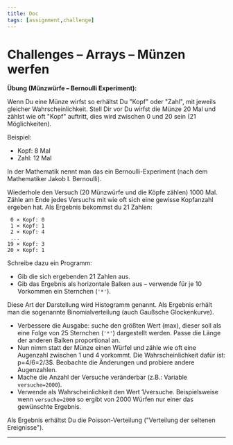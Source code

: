 ```yaml
---
title: Doc
tags: [assignment,challenge]
---
```


# Challenges – Arrays – Münzen werfen


**Übung (Münzwürfe – Bernoulli Experiment):**

Wenn Du eine Münze wirfst so erhältst Du "Kopf" oder "Zahl", mit jeweils gleicher Wahrscheinlichkeit. Stell Dir vor Du wirfst die Münze 20 Mal und zählst wie oft "Kopf" auftritt, dies wird zwischen 0 und 20 sein (21 Möglichkeiten).

Beispiel:

- Kopf: 8 Mal
- Zahl: 12 Mal

In der Mathematik nennt man das ein Bernoulli-Experiment (nach dem Mathematiker Jakob I. Bernoulli).

Wiederhole den Versuch (20 Münzwürfe und die Köpfe zählen) 1000 Mal. Zähle am Ende jedes Versuchs mit wie oft sich eine gewisse Kopfanzahl ergeben hat. Als Ergebnis bekommst du 21 Zahlen:

```
 0 × Kopf: 0
 1 × Kopf: 1
 2 × Kopf: 4
 ...
19 × Kopf: 3
20 × Kopf: 1
```

Schreibe dazu ein Programm:

- Gib die sich ergebenden 21 Zahlen aus.
- Gib das Ergebnis als horizontale Balken aus – verwende für je 10 Vorkommen ein Sternchen (`'*'`).

Diese Art der Darstellung wird Histogramm genannt. Als Ergebnis erhält man die sogenannte Binomialverteilung (auch Gaußsche Glockenkurve).

- Verbessere die Ausgabe: suche den größten Wert (max), dieser soll als eine Folge von 25 Sternchen (`'*'`) dargestellt werden. Passe die Länge der anderen Balken proportional an.
- Nun nimm statt der Münze einen Würfel und zähle wie oft eine Augenzahl zwischen 1 und 4 vorkommt.
Die Wahrscheinlichkeit dafür ist: p=4/6=2/3$.
Beobachte die Änderungen und probiere andere Augenzahlen.
- Mache die Anzahl der Versuche veränderbar (z.B.: Variable `versuche=2000`).
- Verwende als Wahrscheinlichkeit den Wert 1/versuche. Beispielsweise wenn `versuche=2000` so ergibt von 2000 Würfen nur einer das gewünschte Ergebnis.

Als Ergebnis erhältst Du die Poisson-Verteilung ("Verteilung der seltenen Ereignisse").

---


